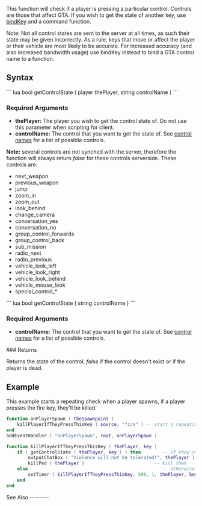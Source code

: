 This function will check if a player is pressing a particular control. Controls are those that affect GTA. If you wish to get the state of another key, use [bindKey](/bindKey.md "wikilink") and a command function.

Note: Not all control states are sent to the server at all times, as such their state may be given incorrectly. As a rule, keys that move or affect the player or their vehicle are most likely to be accurate. For increased accuracy (and also increased bandwidth usage) use bindKey instead to bind a GTA control name to a function.

Syntax
------

<section name="Server" class="server" show="true">
``` lua
bool getControlState ( player thePlayer, string controlName )
```

### Required Arguments

-   **thePlayer:** The player you wish to get the control state of. Do not use this parameter when scripting for client.
-   **controlName:** The control that you want to get the state of. See [control names](/control_names.md "wikilink") for a list of possible controls.

**Note:** several controls are not synched with the server, therefore the function will always return *false* for these controls serverside. These controls are:

-   next\_weapon
-   previous\_weapon
-   jump
-   zoom\_in
-   zoom\_out
-   look\_behind
-   change\_camera
-   conversation\_yes
-   conversation\_no
-   group\_control\_forwards
-   group\_control\_back
-   sub\_mission
-   radio\_next
-   radio\_previous
-   vehicle\_look\_left
-   vehicle\_look\_right
-   vehicle\_look\_behind
-   vehicle\_mouse\_look
-   special\_control\_\*

</section>
<section name="Client" class="client" show="true">
``` lua
bool getControlState ( string controlName ) 
```

### Required Arguments

-   **controlName:** The control that you want to get the state of. See [control names](/control_names.md "wikilink") for a list of possible controls.

</section>
### Returns

Returns the state of the control, *false* if the control doesn't exist or if the player is dead.

Example
-------

<section name="Server" class="server" show="true">
This example starts a repeating check when a player spawns, if a player presses the fire key, they'll be killed.

``` lua
function onPlayerSpawn ( theSpawnpoint )
    killPlayerIfTheyPressThisKey ( source, "fire" ) -- start a repeating check
end
addEventHandler ( "onPlayerSpawn", root, onPlayerSpawn )

function killPlayerIfTheyPressThisKey ( thePlayer, key )
    if ( getControlState ( thePlayer, key ) ) then        -- if they're pressing the fire key
        outputChatBox ( "Violence will not be tolerated!", thePlayer )
        killPed ( thePlayer )                          -- kill them
    else                                                  -- otherwise..
        setTimer ( killPlayerIfTheyPressThisKey, 500, 1, thePlayer, key ) -- call this function again in 500ms
    end
end
```

</section>
See Also
--------
